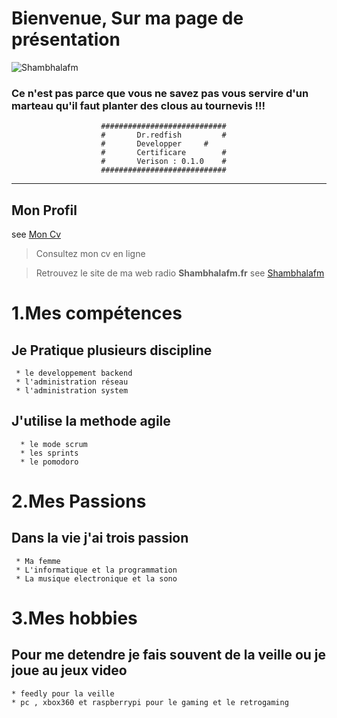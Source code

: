 
# Bienvenue, Sur ma page de présentation 
![Shambhalafm](http://shambhalafm.fr/tmp/images/default.png)

### Ce n'est pas parce que vous ne savez pas vous servire d'un marteau qu'il faut planter des clous au tournevis !!!

						############################
						#       Dr.redfish         #
						#       Developper	   #
						#       Certificare        #
						#       Verison : 0.1.0    #
						############################




----
## Mon Profil 
see [Mon Cv](https://vjulien.github.io)

> Consultez mon cv en ligne 

> Retrouvez le site de ma web radio **Shambhalafm.fr**
  see [Shambhalafm](https://www.shambhalafm.fr/)


# 1.Mes compétences 

>
## Je Pratique plusieurs discipline

	 * le developpement backend
	 * l'administration réseau
	 * l'administration system

>
## J'utilise la methode agile  

	  * le mode scrum
	  * les sprints
	  * le pomodoro

# 2.Mes Passions
>
## Dans la vie j'ai trois passion

	 * Ma femme	 
	 * L'informatique et la programmation
	 * La musique electronique et la sono


# 3.Mes hobbies

>
## Pour me detendre je fais souvent de la veille ou je joue au jeux video

	* feedly pour la veille
	* pc , xbox360 et raspberrypi pour le gaming et le retrogaming


